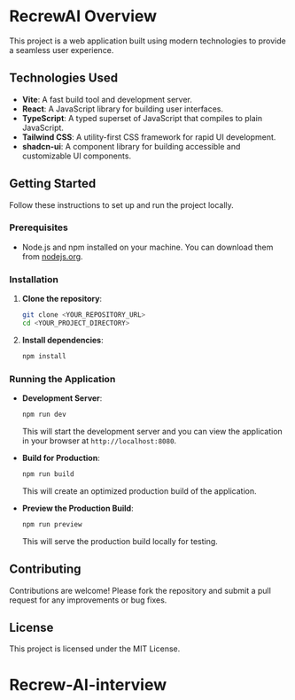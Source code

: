 # RecrewAI Overview

This project is a web application built using modern technologies to provide a seamless user experience.

## Technologies Used

- **Vite**: A fast build tool and development server.
- **React**: A JavaScript library for building user interfaces.
- **TypeScript**: A typed superset of JavaScript that compiles to plain JavaScript.
- **Tailwind CSS**: A utility-first CSS framework for rapid UI development.
- **shadcn-ui**: A component library for building accessible and customizable UI components.

## Getting Started

Follow these instructions to set up and run the project locally.

### Prerequisites

- Node.js and npm installed on your machine. You can download them from [nodejs.org](https://nodejs.org/).

### Installation

1. **Clone the repository**:
   ```bash
   git clone <YOUR_REPOSITORY_URL>
   cd <YOUR_PROJECT_DIRECTORY>
   ```

2. **Install dependencies**:
   ```bash
   npm install
   ```

### Running the Application

- **Development Server**:
  ```bash
  npm run dev
  ```
  This will start the development server and you can view the application in your browser at `http://localhost:8080`.

- **Build for Production**:
  ```bash
  npm run build
  ```
  This will create an optimized production build of the application.

- **Preview the Production Build**:
  ```bash
  npm run preview
  ```
  This will serve the production build locally for testing.

## Contributing

Contributions are welcome! Please fork the repository and submit a pull request for any improvements or bug fixes.

## License

This project is licensed under the MIT License.
# Recrew-AI-interview
